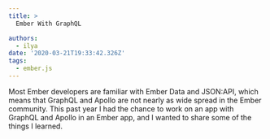 ```yaml
---
title: >
  Ember With GraphQL

authors:
  - ilya
date: '2020-03-21T19:33:42.326Z'
tags: 
  - ember.js
---
```

Most Ember developers are familiar with Ember Data and JSON:API, which means that GraphQL and Apollo are not nearly as wide spread in the Ember community. This past year I had the chance to work on an app with GraphQL and Apollo in an Ember app, and I wanted to share some of the things I learned.
    
